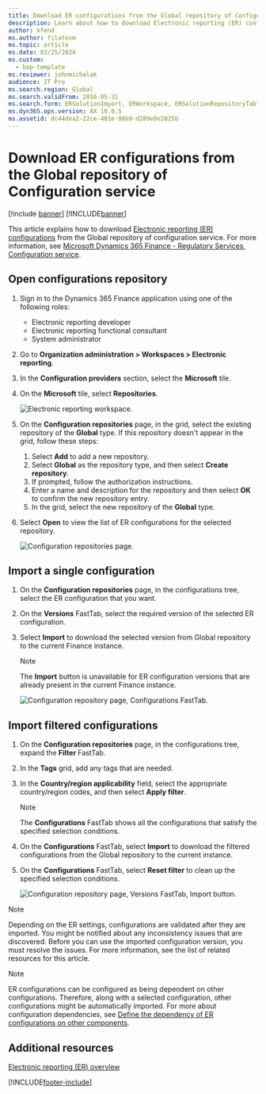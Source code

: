 ```yaml
---
title: Download ER configurations from the Global repository of Configuration service
description: Learn about how to download Electronic reporting (ER) configurations from the Global repository of Configuration service.
author: kfend
ms.author: filatovm
ms.topic: article
ms.date: 03/25/2024
ms.custom: 
  - bap-template
ms.reviewer: johnmichalak
audience: IT Pro
ms.search.region: Global
ms.search.validFrom: 2016-05-31
ms.search.form: ERSolutionImport, ERWorkspace, ERSolutionRepositoryTable
ms.dyn365.ops.version: AX 10.0.5
ms.assetid: dc44dea2-22ce-401e-98b9-d289e0e2825b
---
```


# Download ER configurations from the Global repository of Configuration service

[!include [banner](../includes/banner.md)]
[!INCLUDE[banner](../../../finance/includes/rsc-to-gsw-banner.md)]

This article explains how to download [Electronic reporting (ER) configurations](general-electronic-reporting.md#Configuration) from the Global repository of configuration service. For more information, see [Microsoft Dynamics 365 Finance - Regulatory Services, Configuration service](/business-applications-release-notes/october18/dynamics365-finance-operations/regulatory-service-configuration).

## Open configurations repository

1. Sign in to the Dynamics 365 Finance application using one of the following roles:

    - Electronic reporting developer
    - Electronic reporting functional consultant
    - System administrator

2. Go to **Organization administration > Workspaces > Electronic reporting**.
3. In the **Configuration providers** section, select the **Microsoft** tile.
3. On the **Microsoft** tile, select **Repositories**.

    ![Electronic reporting workspace.](./media/er-download-configurations-global-repo-er-workspace.png)

4. On the **Configuration repositories** page, in the grid, select the existing repository of the **Global** type. If this repository doesn't appear in the grid, follow these steps:

    1. Select **Add** to add a new repository.
    2. Select **Global** as the repository type, and then select **Create repository**.
    3. If prompted, follow the authorization instructions.
    4. Enter a name and description for the repository and then select **OK** to confirm the new repository entry.
    5. In the grid, select the new repository of the **Global** type.

5. Select **Open** to view the list of ER configurations for the selected repository.

    ![Configuration repositories page.](./media/er-download-configurations-global-repo-repositories-list.png)

## Import a single configuration

1. On the **Configuration repositories** page, in the configurations tree, select the ER configuration that you want.
2. On the **Versions** FastTab, select the required version of the selected ER configuration.
3. Select **Import** to download the selected version from Global repository to the current Finance instance.

    > [!NOTE]
    > The **Import** button is unavailable for ER configuration versions that are already present in the current Finance instance.

    ![Configuration repository page, Configurations FastTab.](./media/er-download-configurations-global-repo-repository-content.png)

## Import filtered configurations

1. On the **Configuration repositories** page, in the configurations tree, expand the **Filter** FastTab.
2. In the **Tags** grid, add any tags that are needed.
3. In the **Country/region applicability** field, select the appropriate country/region codes, and then select  **Apply filter**.

    > [!NOTE]
    > The **Configurations** FastTab shows all the configurations that satisfy the specified selection conditions.

4. On the **Configurations** FastTab, select **Import** to download the filtered configurations from the Global repository to the current instance.
5. On the **Configurations** FastTab, select **Reset filter** to clean up the specified selection conditions.

    ![Configuration repository page, Versions FastTab, Import button.](./media/er-download-configurations-global-repo-filtered-configurations.png)

> [!NOTE]
> Depending on the ER settings, configurations are validated after they are imported. You might be notified about any inconsistency issues that are discovered. Before you can use the imported configuration version, you must resolve the issues. For more information, see the list of related resources for this article.

> [!NOTE]
> ER configurations can be configured as being dependent on other configurations. Therefore, along with a selected configuration, other configurations might be automatically imported. For more about configuration dependencies, see [Define the dependency of ER configurations on other components](tasks/er-define-dependency-er-configurations-from-other-components-july-2017.md).

## Additional resources

[Electronic reporting (ER) overview](general-electronic-reporting.md)


[!INCLUDE[footer-include](../../../includes/footer-banner.md)]

